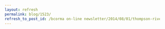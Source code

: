 ```yaml
---
layout: refresh
permalink: blog/1523/
refresh_to_post_id: /bcorma on-line newsletter/2014/08/01/thompson-rivers-orv-strategy-survey
---
```

